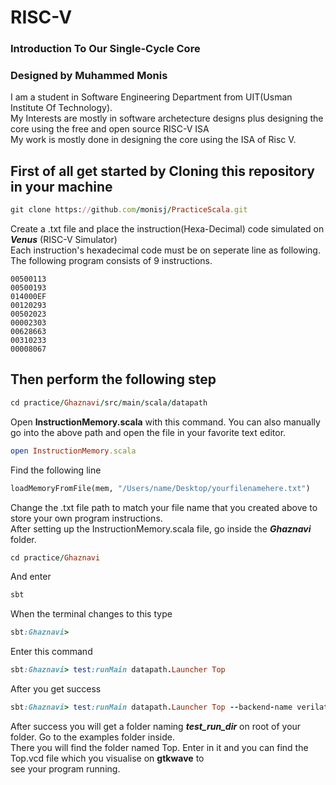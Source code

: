 # RISC-V
### Introduction To Our Single-Cycle Core

### Designed by Muhammed Monis
I am a student in Software Engineering Department from UIT(Usman Institute Of Technology).\
My Interests are mostly in software archetecture designs plus designing the core using the free and open source RISC-V ISA\
My work is mostly done in designing the core using the ISA of Risc V.

## First of all get started by Cloning this repository in your machine
```ruby
git clone https://github.com/monisj/PracticeScala.git
```

Create a .txt file and place the instruction(Hexa-Decimal) code simulated on ***Venus*** (RISC-V Simulator)\
Each instruction's hexadecimal code must be on seperate line as following. The following program consists of 9 instructions.
```
00500113
00500193
014000EF
00120293
00502023
00002303
00628663
00310233
00008067
```
## Then perform the following step
```ruby
cd practice/Ghaznavi/src/main/scala/datapath
```
Open **InstructionMemory.scala** with this command. You can also manually go into the above path and open the file in your favorite text editor.
```ruby
open InstructionMemory.scala
```
Find the following line
``` python
loadMemoryFromFile(mem, "/Users/name/Desktop/yourfilenamehere.txt")
```
Change the .txt file path to match your file name that you created above to store your own program instructions.\
After setting up the InstructionMemory.scala file, go inside the ***Ghaznavi*** folder.
```ruby
cd practice/Ghaznavi
```
And enter
```ruby
sbt
```
When the terminal changes to this type
```ruby
sbt:Ghaznavi>
```
Enter this command
```ruby
sbt:Ghaznavi> test:runMain datapath.Launcher Top
```
After you get success
```ruby
sbt:Ghaznavi> test:runMain datapath.Launcher Top --backend-name verilator
```
After success you will get a folder naming ***test_run_dir*** on root of your folder. Go to the examples folder inside.\
There you will find the folder named Top. Enter in it and you can find the Top.vcd file which you visualise on **gtkwave** to\
see your program running.


